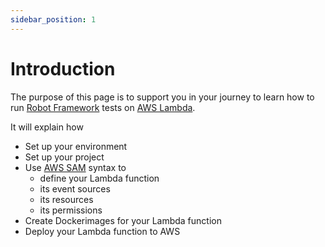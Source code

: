 ```yaml
---
sidebar_position: 1
---
```


# Introduction

The purpose of this page is to support you in your journey to learn how to run [Robot Framework](https://robotframework.org/) tests on [AWS Lambda](https://aws.amazon.com/lambda/).  

It will explain how

- Set up your environment
- Set up your project
- Use [AWS SAM](https://docs.aws.amazon.com/serverless-application-model/latest/developerguide/what-is-sam.html) syntax to 
  - define your Lambda function
  - its event sources
  - its resources
  - its permissions
- Create Dockerimages for your Lambda function
- Deploy your Lambda function to AWS

